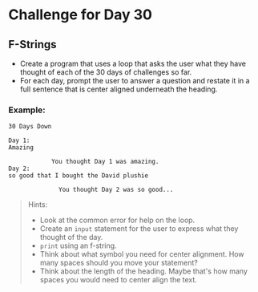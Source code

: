 # Challenge for Day 30

## F-Strings

- Create a program that uses a loop that asks the user what they have thought of each of the 30 days of challenges so far.
- For each day, prompt the user to answer a question and restate it in a full sentence that is center aligned underneath the heading.

### Example:

```text
30 Days Down

Day 1: 
Amazing

            You thought Day 1 was amazing.
Day 2:
so good that I bought the David plushie

              You thought Day 2 was so good...
```

> Hints:
> - Look at the common error for help on the loop.
> - Create an `input` statement for the user to express what they thought of the day.
> - `print` using an f-string.
> - Think about what symbol you need for center alignment. How many spaces should you move your statement?
> - Think about the length of the heading. Maybe that's how many spaces you would need to center align the text.
